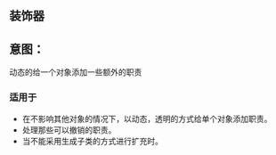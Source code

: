## 装饰器
## 意图：
动态的给一个对象添加一些额外的职责
### 适用于

* 在不影响其他对象的情况下，以动态，透明的方式给单个对象添加职责。
* 处理那些可以撤销的职责。
* 当不能采用生成子类的方式进行扩充时。
